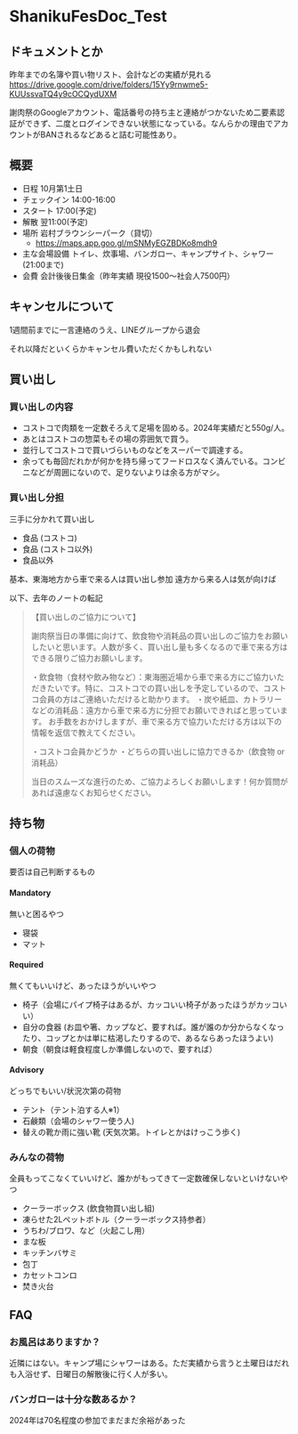 # ShanikuFesDoc_Test

## ドキュメントとか
昨年までの名簿や買い物リスト、会計などの実績が見れる
https://drive.google.com/drive/folders/15Yy9rnwme5-KUUssvaTQ4y9cOCQydUXM

謝肉祭のGoogleアカウント、電話番号の持ち主と連絡がつかないため二要素認証ができず、二度とログインできない状態になっている。なんらかの理由でアカウントがBANされるなどあると詰む可能性あり。

## 概要
- 日程 10月第1土日
- チェックイン 14:00-16:00
- スタート 17:00(予定)
- 解散 翌11:00(予定)
- 場所 岩村ブラウンシーパーク（貸切）
  - https://maps.app.goo.gl/mSNMyEGZBDKo8mdh9 
- 主な会場設備 トイレ、炊事場、バンガロー、キャンプサイト、シャワー(21:00まで)
- 会費 会計後後日集金（昨年実績 現役1500〜社会人7500円）


## キャンセルについて
1週間前までに一言連絡のうえ、LINEグループから退会

それ以降だといくらかキャンセル費いただくかもしれない


## 買い出し

### 買い出しの内容
- コストコで肉類を一定数そろえて足場を固める。2024年実績だと550g/人。
- あとはコストコの惣菜もその場の雰囲気で買う。
- 並行してコストコで買いづらいものなどをスーパーで調達する。
- 余っても毎回だれかが何かを持ち帰ってフードロスなく済んでいる。コンビニなどが周囲にないので、足りないよりは余る方がマシ。

### 買い出し分担
三手に分かれて買い出し
- 食品 (コストコ)
- 食品 (コストコ以外)
- 食品以外

基本、東海地方から車で来る人は買い出し参加
遠方から来る人は気が向けば

以下、去年のノートの転記
>【買い出しのご協力について】
>
>謝肉祭当日の準備に向けて、飲食物や消耗品の買い出しのご協力をお願いしたいと思います。人数が多く、買い出し量も多くなるので車で来る方はできる限りご協力お願いします。
>
>・飲食物（食材や飲み物など）：東海圏近場から車で来る方にご協力いただきたいです。特に、コストコでの買い出しを予定しているので、コストコ会員の方はご連絡いただけると助かります。
>・炭や紙皿、カトラリーなどの消耗品：遠方から車で来る方に分担でお願いできればと思っています。
>お手数をおかけしますが、車で来る方で協力いただける方は以下の情報を返信で教えてください。
>
>・コストコ会員かどうか
>・どちらの買い出しに協力できるか（飲食物 or 消耗品）
>
>当日のスムーズな進行のため、ご協力よろしくお願いします！何か質問があれば遠慮なくお知らせください。


## 持ち物

### 個人の荷物

要否は自己判断するもの

#### Mandatory
無いと困るやつ
- 寝袋
- マット

#### Required
無くてもいいけど、あったほうがいいやつ
- 椅子（会場にパイプ椅子はあるが、カッコいい椅子があったほうがカッコいい）
- 自分の食器
(お皿や箸、カップなど、要すれば。誰が誰のか分からなくなったり、コップとかは単に枯渇したりするので、あるならあったほうよい)
- 朝食（朝食は軽食程度しか準備しないので、要すれば）

#### Advisory
どっちでもいい/状況次第の荷物
- テント（テント泊する人※1）
- 石鹸類（会場のシャワー使う人)
- 替えの靴か雨に強い靴 (天気次第。トイレとかはけっこう歩く)


### みんなの荷物
全員もってこなくていいけど、誰かがもってきて一定数確保しないといけないやつ
- クーラーボックス (飲食物買い出し組)
- 凍らせた2Lペットボトル（クーラーボックス持参者）
- うちわ/ブロワ、など（火起こし用）
- まな板
- キッチンバサミ
- 包丁
- カセットコンロ
- 焚き火台

## FAQ
### お風呂はありますか？
近隣にはない。キャンプ場にシャワーはある。ただ実績から言うと土曜日はだれも入浴せず、日曜日の解散後に行く人が多い。
### バンガローは十分な数あるか？
2024年は70名程度の参加でまだまだ余裕があった
